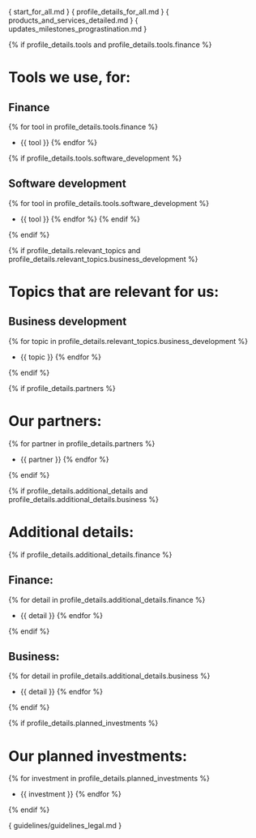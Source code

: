 { start_for_all.md }
{ profile_details_for_all.md }
{ products_and_services_detailed.md }
{ updates_milestones_prograstination.md }



{% if profile_details.tools and profile_details.tools.finance %}
# Tools we use, for:

## Finance
{% for tool in profile_details.tools.finance %}
- {{ tool }}
{% endfor %}

{% if profile_details.tools.software_development %}
## Software development
{% for tool in profile_details.tools.software_development %}
- {{ tool }}
{% endfor %}
{% endif %}


{% endif %}



{% if profile_details.relevant_topics and profile_details.relevant_topics.business_development %}
# Topics that are relevant for us:

## Business development
{% for topic in profile_details.relevant_topics.business_development %}
- {{ topic }}
{% endfor %}

{% endif %}



{% if profile_details.partners %}
# Our partners:

{% for partner in profile_details.partners %}
- {{ partner }}
{% endfor %}

{% endif %}



{% if profile_details.additional_details and profile_details.additional_details.business %}
# Additional details:

{% if profile_details.additional_details.finance %}
## Finance:
{% for detail in profile_details.additional_details.finance %}
- {{ detail }}
{% endfor %}

{% endif %}

## Business:
{% for detail in profile_details.additional_details.business %}
- {{ detail }}
{% endfor %}

{% endif %}



{% if profile_details.planned_investments %}
# Our planned investments:

{% for investment in profile_details.planned_investments %}
- {{ investment }}
{% endfor %}

{% endif %}



{ guidelines/guidelines_legal.md }